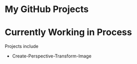 My GitHub Projects
==================

# Currently Working in Process

Projects include
- Create-Perspective-Transform-Image
